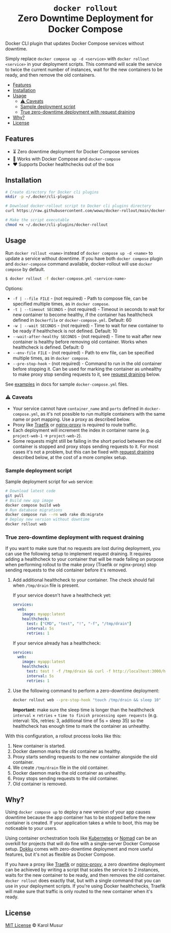 <h1 align="center">
<code>docker rollout</code><br>
Zero Downtime Deployment for Docker Compose
</h1>

Docker CLI plugin that updates Docker Compose services without downtime.

Simply replace `docker compose up -d <service>` with `docker rollout <service>` in your deployment scripts. This command will scale the service to twice the current number of instances, wait for the new containers to be ready, and then remove the old containers.

- [Features](#features)
- [Installation](#installation)
- [Usage](#usage)
  - [⚠️ Caveats](#️-caveats)
  - [Sample deployment script](#sample-deployment-script)
  - [True zero-downtime deployment with request draining](#true-zero-downtime-deployment-with-request-draining)
- [Why?](#why)
- [License](#license)

## Features

- ⏳ Zero downtime deployment for Docker Compose services
- 🐳 Works with Docker Compose and `docker-compose`
- ❤️ Supports Docker healthchecks out of the box

## Installation

```bash
# Create directory for Docker cli plugins
mkdir -p ~/.docker/cli-plugins

# Download docker-rollout script to Docker cli plugins directory
curl https://raw.githubusercontent.com/wowu/docker-rollout/main/docker-rollout -o ~/.docker/cli-plugins/docker-rollout

# Make the script executable
chmod +x ~/.docker/cli-plugins/docker-rollout
```

## Usage

Run `docker rollout <name>` instead of `docker compose up -d <name>` to update a service without downtime. If you have both `docker compose` plugin and `docker-compose` command available, docker-rollout will use `docker compose` by default.

```bash
$ docker rollout -f docker-compose.yml <service-name>
```

Options:

- `-f | --file FILE` - (not required) - Path to compose file, can be specified multiple times, as in `docker compose`.
- `-t | --timeout SECONDS` - (not required) - Timeout in seconds to wait for new container to become healthy, if the container has healthcheck defined in `Dockerfile` or `docker-compose.yml`. Default: 60
- `-w | --wait SECONDS` - (not required) - Time to wait for new container to be ready if healthcheck is not defined. Default: 10
- `--wait-after-healthy SECONDS` - (not required) - Time to wait after new container is healthy before removing old container. Works when healthcheck is defined. Default: 0
- `--env-file FILE` - (not required) - Path to env file, can be specified multiple times, as in `docker compose`.
- `--pre-stop-hook` - (not required) - Command to run in the old container before stopping it. Can be used for marking the container as unhealthy to make proxy stop sending requests to it, see [request draining](#true-zero-downtime-deployment-with-request-draining) below.

See [examples](https://docker-rollout.wowu.dev/examples/) in docs for sample `docker-compose.yml` files.

### ⚠️ Caveats

- Your service cannot have `container_name` and `ports` defined in `docker-compose.yml`, as it's not possible to run multiple containers with the same name or port mapping. Use a proxy as described below.
- Proxy like [Traefik](https://github.com/traefik/traefik) or [nginx-proxy](https://github.com/nginx-proxy/nginx-proxy) is required to route traffic.
- Each deployment will increment the index in container name (e.g. `project-web-1` -> `project-web-2`).
- Some requests might still be failing in the short period between the old container is stopped and proxy stops sending requests to it. For most cases it's not a problem, but this can be fixed with [request draining](#true-zero-downtime-deployment-with-request-draining) described below, at the cost of a more complex setup.

### Sample deployment script

Sample deployment script for `web` service:

```bash
# Download latest code
git pull
# Build new app image
docker compose build web
# Run database migrations
docker compose run --rm web rake db:migrate
# Deploy new version without downtime
docker rollout web
```

### True zero-downtime deployment with request draining

If you want to make sure that no requests are lost during deployment, you can use the following setup to implement request draining. It requires adding a healthcheck to your container that will be made failing on purpose when performing rollout to the make proxy (Traefik or nginx-proxy) stop sending requests to the old container before it's removed.

1. Add additional healthcheck to your container. The check should fail when `/tmp/drain` file is present.

   If your service doesn't have a healthcheck yet:

   ```yml
   services:
     web:
       image: myapp:latest
       healthcheck:
         test: ["CMD", "test", "!", "-f", "/tmp/drain"]
         interval: 5s
         retries: 1
   ```

   If your service already has a healthcheck:

   ```yml
   services:
     web:
       image: myapp:latest
       healthcheck:
         test: test ! -f /tmp/drain && curl -f http://localhost:3000/healthcheck
         interval: 5s
         retries: 1
   ```

2. Use the following command to perform a zero-downtime deployment:

   ```bash
   docker rollout web --pre-stop-hook "touch /tmp/drain && sleep 10"
   ```

   **Important:** make sure the sleep time is longer than the healthcheck `interval` × `retries` + `time to finish processing open requests` (e.g. interval: 10s, retries: 3, additional time of 5s = sleep 35) so the healthcheck has enough time to mark the container as unhealthy.

With this configuration, a rollout process looks like this:

1. New container is started.
2. Docker daemon marks the old container as healthy.
3. Proxy starts sending requests to the new container alongside the old container.
4. We create `/tmp/drain` file in the old container.
5. Docker daemon marks the old container as unhealthy.
6. Proxy stops sending requests to the old container.
7. Old container is removed.

## Why?

Using `docker compose up` to deploy a new version of your app causes downtime because the app container has to be stopped before the new container is created.
If your application takes a while to boot, this may be noticeable to your users.

Using container orchestration tools like [Kubernetes](https://kubernetes.io/) or [Nomad](https://www.nomadproject.io/) can be an overkill for projects that will do fine with a single-server Docker Compose setup. [Dokku](https://github.com/dokku/dokku) comes with zero-downtime deployment and more useful features, but it's not as flexible as Docker Compose.

If you have a proxy like [Traefik](https://github.com/traefik/traefik) or [nginx-proxy](https://github.com/nginx-proxy/nginx-proxy), a zero downtime deployment can be achieved by writing a script that scales the service to 2 instances, waits for the new container to be ready, and then removes the old container.
`docker rollout` does exactly that, but with a single command that you can use in your deployment scripts.
If you're using Docker healthchecks, Traefik will make sure that traffic is only routed to the new container when it's ready.

## License

[MIT License](LICENSE) &copy; Karol Musur

